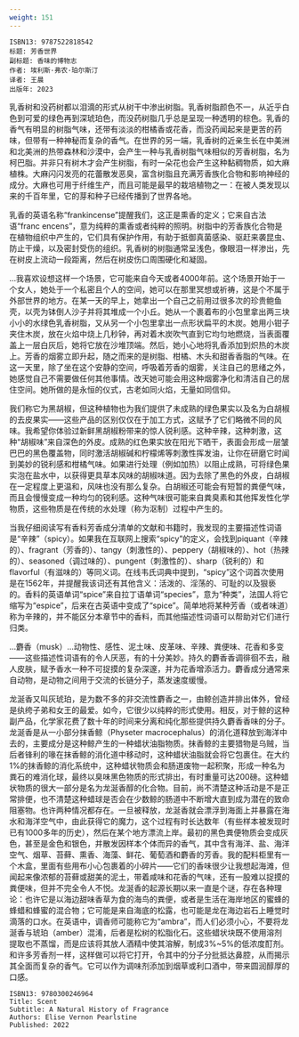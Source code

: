 ```yaml
---
weight: 151
---
```


```
ISBN13: 9787522818542
标题: 芳香世界
副标题: 香味的博物志
作者: 埃利斯·弗农·珀尔斯汀
译者: 王晨
出版年: 2023
```

乳香树和没药树都以泪滴的形式从树干中渗出树脂。乳香树脂颜色不一，从近乎白色到可爱的绿色再到深琥珀色，而没药树脂几乎总是呈现一种透明的棕色。乳香的香气有明显的树脂气味，还带有淡淡的柑橘香或花香，而没药闻起来是更苦的药味，但带有一种神秘而复杂的香气。在世界的另一端，乳香树的近亲生长在中美洲和北美洲的热带森林和沙漠中，会产生一种与乳香树脂气味相似的芳香树脂，名为柯巴脂。并非只有树木才会产生树脂，有时一朵花也会产生这种黏稠物质，如大麻植株。大麻闪闪发亮的花蕾散发恶臭，富含树脂且充满芳香族化合物和影响神经的成分。大麻也可用于纤维生产，而且可能是最早的栽培植物之一：在被人类发现以来的千百年里，它的芽和种子已经传播到了世界各地。

乳香的英语名称“frankincense”提醒我们，这正是熏香的定义；它来自古法语“franc encens”，意为纯粹的熏香或者纯粹的照明。树脂中的芳香族化合物是在植物组织中产生的，它们具有保护作用，有助于抵御真菌感染、驱赶来袭昆虫、防止干燥，以及密封受伤的组织。乳香树的树脂通常呈浅色，像眼泪一样渗出，先在树皮上流动一段距离，然后在树皮伤口周围硬化和凝固。

…我喜欢设想这样一个场景，它可能来自今天或者4000年前。这个场景开始于一个女人，她处于一个私密且个人的空间，她可以在那里冥想或祈祷，这是个不属于外部世界的地方。在某一天的早上，她拿出一个自己之前用过很多次的珍贵鲍鱼壳，以壳为钵倒人沙子并将其堆成一个小丘。她从一个裹着布的小包里拿出两三块小小的水绿色乳香树脂，又从另一个小包里拿出一点形状扁平的木炭。她用小钳子夹住木炭，放在火焰中烧上几秒钟，再对着木炭吹气直到它均匀地燃烧，当表面覆盖上一层白灰后，她将它放在沙堆顶端。然后，她小心地将乳香添加到炽热的木炭上。芳香的烟雾立即升起，随之而来的是树脂、柑橘、木头和甜香香脂的气味。在这一天里，除了坐在这个安静的空间，呼吸着芳香的烟雾，关注自己的思绪之外，她感觉自己不需要做任何其他事情。改天她可能会用这种烟雾净化和清洁自己的居住空间。她所做的是永恒的仪式，古老如同火焰，无量如同信仰。

我们称它为黑胡椒，但这种植物也为我们提供了未成熟的绿色果实以及名为白胡椒的去皮果实——这些产品的区别仅仅在于加工方式，这赋予了它们略微不同的风味。我希望你体验过新鲜黑胡椒粉带来的惊人锐利感。这种辛辣，这种刺激，这种“胡椒味”来自深色的外皮。成熟的红色果实放在阳光下晒干，表面会形成一层皱巴巴的黑色覆盖物，同时激活胡椒碱和柠檬烯等刺激性挥发油，让你在研磨它时闻到美妙的锐利感和柑橘气味。如果进行处理（例如加热）以阻止成熟，可将绿色果实泡在盐水中，以获得更具草本风味的胡椒味道。因为去除了黑色的外皮，白胡椒在一定程度上更温和，风味也没有那么复杂。白胡椒还可能会有短暂的粪便气味，而且会慢慢变成一种均匀的锐利感。这种气味很可能来自粪臭素和其他挥发性化学物质，这些物质是在传统的水处理（称为沤制）过程中产生的。

当我仔细阅读写有香料芳香成分清单的文献和书籍时，我发现的主要描述性词语是“辛辣”（spicy）。如果我在互联网上搜索“spicy”的定义，会找到piquant（辛辣的）、fragrant（芳香的）、tangy（刺激性的）、peppery（胡椒味的）、hot（热辣的）、seasoned（调过味的）、pungent（刺激性的）、sharp（锐利的）和flavorful（有滋味的）等同义词。在线韦氏词典中提到，“spicy”这个词首次使用是在1562年，并提醒我该词还有其他含义：活泼的、淫荡的、可耻的以及狠亵的。香料的英语单词“spice”来自拉丁语单词“species”，意为“种类”，法国人将它缩写为“espice”，后来在古英语中变成了“spice”。简单地将某种芳香（或者味道）称为辛辣的，并不能区分本章节中的香料，而其他描述性词语可以帮助对它们进行归类。

…麝香（musk）…动物性、感性、泥土味、皮革味、辛辣、粪便味、花香和多变——这些描述性词语有的令人厌恶，有的十分美妙。持久的麝香香调徘徊不去，融人皮肤，赋予香水一种不可捉摸的复杂深邃，并为花香增添活力。麝香成分通常来自动物，是动物之间用于交流的长链分子，蒸发速度缓慢。

龙涎香又叫灰琥珀，是为数不多的非交流性麝香之一，由鲸创造并排出体外，曾经是纨绔子弟和女王的最爱。如今，它很少以纯粹的形式使用。相反，对于鲸的这种副产品，化学家花费了数十年的时间来分离和纯化那些提供持久麝香香味的分子。龙涎香是从一小部分抹香鲸（Physeter macrocephalus）的消化道释放到海洋中去的，主要成分是这种鲸产生的一种蜡状油脂物质。抹香鲸的主要猎物是乌贼，当后者锋利的喙在抹香鲸的消化道中移动时，这种蜡状油脂就会将它包裹住。在大约1%的抹香鲸的消化系统中，这种蜡状物质会和肠道废物一起积聚，形成一种名为粪石的难消化球，最终以臭味黑色物质的形式排出，有时重量可达200磅。这种蜡状物质的很大一部分是名为龙涎香醇的化合物。目前，尚不清楚这种活动是不是正常排便，也不清楚这种蜡球是否会在少数鲸的肠道中不断增大直到成为潜在的致命阻塞物。也许两种情况都存在。一旦被释放，龙涎香就会漂浮到海面上并暴露在海水和海洋空气中，由此获得它的魔力，这个过程有时长达数年（有些样本被发现时已有1000多年的历史），然后在某个地方漂流上岸。最初的黑色粪便物质会变成灰色，甚至是金色和银色，并散发因样本个体而异的香气，其中含有海洋、盐、海洋空气、烟草、苔藓、熏香、海藻、鲜花、葡萄酒和麝香的芳香。我的配料柜里有一个木盒，里面有些用布小心包裹着的小碎片——它们的香味很少让我想起海滩，但闻起来像浓郁的苔藓或甜美的泥土，带着咸味和花香的气味，还有一股难以捉摸的粪便味，但并不完全令人不悦。龙涎香的起源长期以来一直是个谜，存在各种理论：也许它是以海边甜味香草为食的海鸟的粪便，或者是生活在海岸地区的蜜蜂的蜂蜡和蜂蜜的混合物；它可能是来自海底的松露，也可能是龙在海边岩石上睡觉时滴落的口水。在英语中，调香师可能称它为“ambra”，而人们必须小心，不要将龙涎香与琥珀（amber）混淆，后者是松树的松脂化石。这些蜡状块既不使用溶剂提取也不蒸馏，而是应该将其放人酒精中使其溶解，制成3%~5%的低浓度酊剂。和许多芳香剂一样，这样做可以将它打开，令其中的分子分批抵达鼻腔，从而揭示其全面而复杂的香气。它可以作为调味剂添加到烟草或利口酒中，带来圆润醇厚的口感。

```
ISBN13: 9780300246964
Title: Scent
Subtitle: A Natural History of Fragrance
Authors: Elise Vernon Pearlstine
Published: 2022
```
